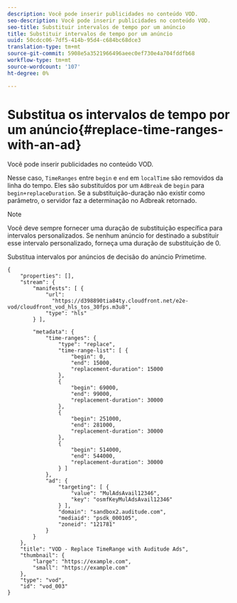```yaml
---
description: Você pode inserir publicidades no conteúdo VOD.
seo-description: Você pode inserir publicidades no conteúdo VOD.
seo-title: Substituir intervalos de tempo por um anúncio
title: Substituir intervalos de tempo por um anúncio
uuid: 50cdcc06-7df5-414b-95d4-c684bc68dce3
translation-type: tm+mt
source-git-commit: 5908e5a3521966496aeec0ef730e4a704fddfb68
workflow-type: tm+mt
source-wordcount: '107'
ht-degree: 0%

---
```



# Substitua os intervalos de tempo por um anúncio{#replace-time-ranges-with-an-ad}

Você pode inserir publicidades no conteúdo VOD.

Nesse caso, `TimeRanges` entre `begin` e `end` em `localTime` são removidos da linha do tempo. Eles são substituídos por um `AdBreak` de `begin` para `begin+replaceDuration`. Se a substituição-duração não existir como parâmetro, o servidor faz a determinação no Adbreak retornado.

>[!NOTE]
>
>Você deve sempre fornecer uma duração de substituição específica para intervalos personalizados. Se nenhum anúncio for destinado a substituir esse intervalo personalizado, forneça uma duração de substituição de 0.

Substitua intervalos por anúncios de decisão do anúncio Primetime.

```
{   
    "properties": [],
    "stream": {
        "manifests": [ {
            "url": 
              "https://d398890tia84ty.cloudfront.net/e2e-vod/cloudfront_vod_hls_tos_30fps.m3u8",
            "type": "hls"
        } ],
                 
        "metadata": {
            "time-ranges": {
                "type": "replace",
                "time-range-list": [ {
                    "begin": 0,
                    "end": 15000,
                    "replacement-duration": 15000 
                },
                {
                    "begin": 69000,
                    "end": 99000,
                    "replacement-duration": 30000
                },
                {
                    "begin": 251000,
                    "end": 281000,
                    "replacement-duration": 30000
                },
                {
                    "begin": 514000,
                    "end": 544000,
                    "replacement-duration": 30000
                } ]
            },
            "ad": {
                "targeting": [ {
                    "value": "MulAdsAvail12346",
                    "key": "osmfKeyMulAdsAvail12346"
                } ],
                "domain": "sandbox2.auditude.com",
                "mediaid": "psdk_000105",
                "zoneid": "121781"
            }     
        }
    },   
    "title": "VOD - Replace TimeRange with Auditude Ads",
    "thumbnail": {
        "large": "https://example.com",
        "small": "https://example.com"
    },
    "type": "vod",
    "id": "vod_003"
}
```

